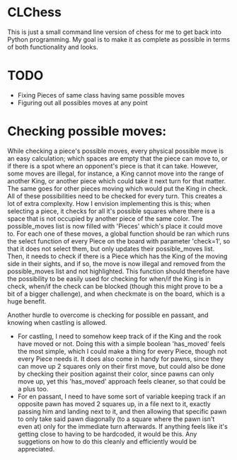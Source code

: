# CLChess
This is just a small command line version of chess for me to get back into Python programming.
My goal is to make it as complete as possible in terms of both functionality and looks.

# TODO
- Fixing Pieces of same class having same possible moves
- Figuring out all possibles moves at any point

# Checking possible moves:
While checking a piece's possible moves, every physical possible move is an easy calculation; which spaces are empty that the piece can move to, or if there is a spot where an opponent's piece is that it can take. However, some moves are illegal, for instance, a King cannot move into the range of another King, or another piece which could take it next turn for that matter. The same goes for other pieces moving which would put the King in check. All of these possibilities need to be checked for every turn. This creates a lot of extra complexity. How I envision implementing this is this; when selecting a piece, it checks for all it's possible squares where there is a space that is not occupied by another piece of the same color. The possible_moves list is now filled with 'Pieces' which's place it could move to. For each one of these moves, a global function should be ran which runs the select function of every Piece on the board with parameter 'check=1', so that it does not select them, but only updates their possible_moves list. Then, it needs to check if there is a Piece which has the King of the moving side in their sights, and if so, the move is now illegal and removed from the possible_moves list and not highlighted. This function should therefore have the possibility to be easily used for checking for when/if the King is in check, when/if the check can be blocked (though this might prove to be a bit of a bigger challenge), and when checkmate is on the board, which is a huge benefit.

Another hurdle to overcome is checking for possible en passant, and knowing when castling is allowed. 
- For castling, I need to somehow keep track of if the King and the rook have moved or not. Doing this with a simple boolean 'has_moved' feels the most simple, which I could make a thing for every Piece, though not every Piece needs it. It does also come in handy for pawns, since they can move up 2 squares only on their first move, but could also be done by checking their position against their color, since pawns can only move up, yet this 'has_moved' approach feels cleaner, so that could be a plus too.
- For en passant, I need to have some sort of variable keeping track if an opposite pawn has moved 2 squares up, in a file next to it, exactly passing him and landing next to it, and then allowing that specific pawn to only take said pawn diagonally (to a square where the pawn isn't even at) only for the immediate turn afterwards. If anything feels like it's getting close to having to be hardcoded, it would be this. Any suggetions on how to do this cleanly and efficiently would be appreciated.
